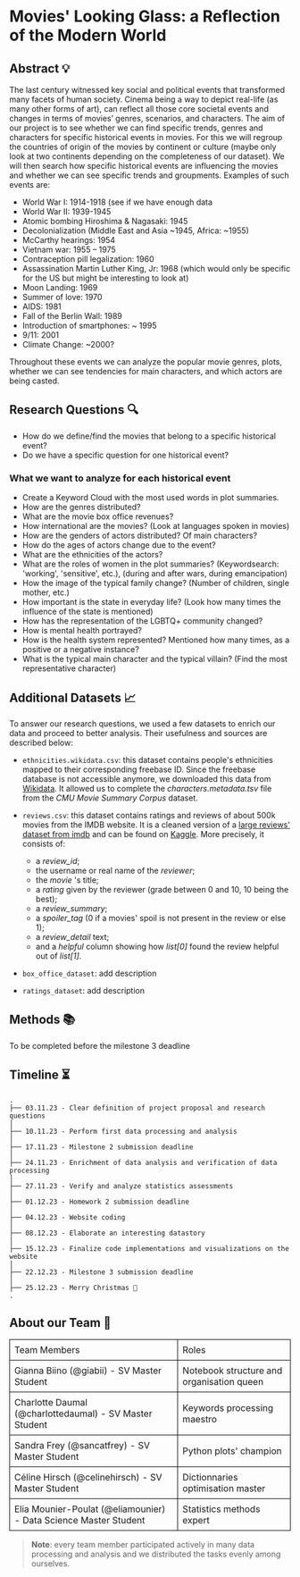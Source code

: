 # Movies' Looking Glass: a Reflection of the Modern World


## Abstract 💡

The last century witnessed key social and political events that transformed many facets of human society. Cinema being a way to depict real-life (as many other forms of art), can reflect all those core societal events and changes in terms of  movies’ genres, scenarios, and characters.
The aim of our project is to see whether we can find specific trends, genres and characters for specific historical events in movies. For this we will regroup the countries of origin of the movies by continent or culture (maybe only look at two continents depending on the completeness of our dataset).
We will then search how specific historical events are influencing the movies and whether we can see specific trends and groupments. Examples of such events are:
- World War I: 1914-1918 (see if we have enough data
- World War II: 1939-1945
- Atomic bombing Hiroshima & Nagasaki: 1945
- Decolonialization (Middle East and Asia ~1945, Africa: ~1955)
- McCarthy hearings: 1954
- Vietnam war: 1955 – 1975
- Contraception pill legalization: 1960 
- Assassination Martin Luther King, Jr: 1968 (which would only be specific for the US but might be interesting to look at)
- Moon Landing: 1969
- Summer of love: 1970
- AIDS: 1981
- Fall of the Berlin Wall: 1989
- Introduction of smartphones: ~ 1995
- 9/11: 2001
- Climate Change: ~2000? 

Throughout these events we can analyze the popular movie genres, plots, whether we can see tendencies for main characters, and which actors are being casted.


## Research Questions 🔍

- How do we define/find the movies that belong to a specific historical event?
- Do we have a specific question for one historical event?

### What we want to analyze for each historical event
- Create a Keyword Cloud with the most used words in plot summaries.
- How are the genres distributed?
- What are the movie box office revenues?
- How international are the movies? (Look at languages spoken in movies)
- How are the genders of actors distributed? Of main characters?
- How do the ages of actors change due to the event?
- What are the ethnicities of the actors?
- What are the roles of women in the plot summaries? (Keywordsearch: 'working', 'sensitive', etc.), (during and after wars, during emancipation)
- How the image of the typical family change? (Number of children, single mother, etc.)
- How important is the state in everyday life? (Look how many times the influence of the state is mentioned)
- How has the representation of the LGBTQ+ community changed?
- How is mental health portrayed?
- How is the health system represented? Mentioned how many times, as a positive or a negative instance?
- What is the typical main character and the typical villain? (Find the most representative character)


## Additional Datasets 📈

To answer our research questions, we used a few datasets to enrich our data and proceed to better analysis. Their usefulness and sources are described below:

- ```ethnicities.wikidata.csv```: this dataset contains people's ethnicities mapped to their corresponding freebase ID. Since the freebase database is not accessible anymore, we downloaded this data from [Wikidata](https://query.wikidata.org). It allowed us to complete the *characters.metadata.tsv*  file from the *CMU Movie Summary Corpus* dataset.

- ```reviews.csv```: this dataset contains ratings and reviews of about 500k movies from the IMDB website. It is a cleaned version of a [large reviews' dataset from imdb](https://www.kaggle.com/datasets/ebiswas/imdb-review-dataset) and can be found on [Kaggle](https://www.kaggle.com/datasets/raynardj/imdb-vision-and-nlp?select=reviews.csv). More precisely, it consists of:
  - a *review_id*;
  - the username or real name of the *reviewer*;
  - the *movie* 's title;
  - a *rating* given by the reviewer (grade between 0 and 10, 10 being the best);
  - a *review_summary*;
  - a *spoiler_tag* (0 if a movies' spoil is not present in the review or else 1);
  - a *review_detail* text;
  - and a *helpful* column showing how *list[0]* found the review helpful out of *list[1]*.

- ```box_office_dataset```: add description

- ```ratings_dataset```: add description


## Methods 📚

To be completed before the milestone 3 deadline


## Timeline ⏳

```
.
├── 03.11.23 - Clear definition of project proposal and research questions
│  
├── 10.11.23 - Perform first data processing and analysis
│  
├── 17.11.23 - Milestone 2 submission deadline
│  
├── 24.11.23 - Enrichment of data analysis and verification of data processing
│  
├── 27.11.23 - Verify and analyze statistics assessments 
│    
├── 01.12.23 - Homework 2 submission deadline
│  
├── 04.12.23 - Website coding  
│  
├── 08.12.23 - Elaborate an interesting datastory
│  
├── 15.12.23 - Finalize code implementations and visualizations on the website
│  
├── 22.12.23 - Milestone 3 submission deadline
│  
├── 25.12.23 - Merry Christmas 🎁
.

```


## About our Team 👥

<table style="border-collapse: collapse; width: 100%;">
  <tr>
    <td style="border: 1px solid black; padding: 8px;"> Team Members </td>
    <td style="border: 1px solid black; padding: 8px;"> Roles </td>
  </tr>
  <tr>
    <td style="border: 1px solid black; padding: 8px;">Gianna Biino (@giabii) - SV Master Student</td>
    <td style="border: 1px solid black; padding: 8px;">Notebook structure and organisation queen</td>
  </tr>
  <tr>
    <td style="border: 1px solid black; padding: 8px;">Charlotte Daumal (@charlottedaumal) - SV Master Student</td>
    <td style="border: 1px solid black; padding: 8px;">Keywords processing maestro</td>
  </tr>
  <tr>
    <td style="border: 1px solid black; padding: 8px;">Sandra Frey (@sancatfrey) - SV Master Student</td>
    <td style="border: 1px solid black; padding: 8px;">Python plots' champion</td>
  </tr>
  <tr>
    <td style="border: 1px solid black; padding: 8px;">Céline Hirsch (@celinehirsch) - SV Master Student</td>
    <td style="border: 1px solid black; padding: 8px;">Dictionnaries optimisation master</td>
  </tr>
  <tr>
    <td style="border: 1px solid black; padding: 8px;">Elia Mounier-Poulat (@eliamounier) - Data Science Master Student</td>
    <td style="border: 1px solid black; padding: 8px;">Statistics methods expert</td>
  </tr>
</table>

>**Note**: every team member participated actively in many data processing and analysis and we distributed the tasks evenly among ourselves.
